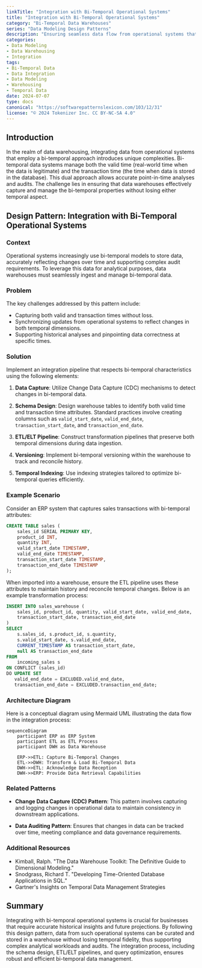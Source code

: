 ```yaml
---
linkTitle: "Integration with Bi-Temporal Operational Systems"
title: "Integration with Bi-Temporal Operational Systems"
category: "Bi-Temporal Data Warehouses"
series: "Data Modeling Design Patterns"
description: "Ensuring seamless data flow from operational systems that use bi-temporal data into the warehouse."
categories:
- Data Modeling
- Data Warehousing
- Integration
tags:
- Bi-Temporal Data
- Data Integration
- Data Modeling
- Warehousing
- Temporal Data
date: 2024-07-07
type: docs
canonical: "https://softwarepatternslexicon.com/103/12/31"
license: "© 2024 Tokenizer Inc. CC BY-NC-SA 4.0"
---
```


## Introduction

In the realm of data warehousing, integrating data from operational systems that employ a bi-temporal approach introduces unique complexities. Bi-temporal data systems manage both the valid time (real-world time when the data is legitimate) and the transaction time (the time when data is stored in the database). This dual approach allows accurate point-in-time analyses and audits. The challenge lies in ensuring that data warehouses effectively capture and manage the bi-temporal properties without losing either temporal aspect.

## Design Pattern: Integration with Bi-Temporal Operational Systems

### Context

Operational systems increasingly use bi-temporal models to store data, accurately reflecting changes over time and supporting complex audit requirements. To leverage this data for analytical purposes, data warehouses must seamlessly ingest and manage bi-temporal data.

### Problem

The key challenges addressed by this pattern include:

- Capturing both valid and transaction times without loss.
- Synchronizing updates from operational systems to reflect changes in both temporal dimensions.
- Supporting historical analyses and pinpointing data correctness at specific times.

### Solution

Implement an integration pipeline that respects bi-temporal characteristics using the following elements:

1. **Data Capture**: Utilize Change Data Capture (CDC) mechanisms to detect changes in bi-temporal data.
   
2. **Schema Design**: Design warehouse tables to identify both valid time and transaction time attributes. Standard practices involve creating columns such as `valid_start_date`, `valid_end_date`, `transaction_start_date`, and `transaction_end_date`.

3. **ETL/ELT Pipeline**: Construct transformation pipelines that preserve both temporal dimensions during data ingestion.
   
4. **Versioning**: Implement bi-temporal versioning within the warehouse to track and reconcile history.

5. **Temporal Indexing**: Use indexing strategies tailored to optimize bi-temporal queries efficiently.

### Example Scenario

Consider an ERP system that captures sales transactions with bi-temporal attributes: 

```sql
CREATE TABLE sales (
    sales_id SERIAL PRIMARY KEY,
    product_id INT,
    quantity INT,
    valid_start_date TIMESTAMP,
    valid_end_date TIMESTAMP,
    transaction_start_date TIMESTAMP,
    transaction_end_date TIMESTAMP
);
```

When imported into a warehouse, ensure the ETL pipeline uses these attributes to maintain history and reconcile temporal changes. Below is an example transformation process:

```sql
INSERT INTO sales_warehouse (
    sales_id, product_id, quantity, valid_start_date, valid_end_date, 
    transaction_start_date, transaction_end_date
)
SELECT
    s.sales_id, s.product_id, s.quantity, 
    s.valid_start_date, s.valid_end_date, 
    CURRENT_TIMESTAMP AS transaction_start_date, 
    null AS transaction_end_date
FROM 
    incoming_sales s
ON CONFLICT (sales_id) 
DO UPDATE SET 
   valid_end_date = EXCLUDED.valid_end_date,
   transaction_end_date = EXCLUDED.transaction_end_date;
```

### Architecture Diagram

Here is a conceptual diagram using Mermaid UML illustrating the data flow in the integration process:

```mermaid
sequenceDiagram
    participant ERP as ERP System
    participant ETL as ETL Process
    participant DWH as Data Warehouse
    
    ERP->>ETL: Capture Bi-Temporal Changes
    ETL->>DWH: Transform & Load Bi-Temporal Data
    DWH->>ETL: Acknowledge Data Reception
    DWH->>ERP: Provide Data Retrieval Capabilities
```

### Related Patterns

- **Change Data Capture (CDC) Pattern**: This pattern involves capturing and logging changes in operational data to maintain consistency in downstream applications.
  
- **Data Auditing Pattern**: Ensures that changes in data can be tracked over time, meeting compliance and data governance requirements.

### Additional Resources

- Kimball, Ralph. "The Data Warehouse Toolkit: The Definitive Guide to Dimensional Modeling."
- Snodgrass, Richard T. "Developing Time-Oriented Database Applications in SQL."
- Gartner's Insights on Temporal Data Management Strategies

## Summary

Integrating with bi-temporal operational systems is crucial for businesses that require accurate historical insights and future projections. By following this design pattern, data from such operational systems can be curated and stored in a warehouse without losing temporal fidelity, thus supporting complex analytical workloads and audits. The integration process, including the schema design, ETL/ELT pipelines, and query optimization, ensures robust and efficient bi-temporal data management.
